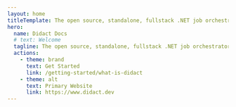 ```yaml
---
layout: home
titleTemplate: The open source, standalone, fullstack .NET job orchestrator that we've been missing.
hero:
  name: Didact Docs
  # text: Welcome
  tagline: The open source, standalone, fullstack .NET job orchestrator that we've been missing.
  actions:
    - theme: brand
      text: Get Started
      link: /getting-started/what-is-didact
    - theme: alt
      text: Primary Website
      link: https://www.didact.dev
---
```

